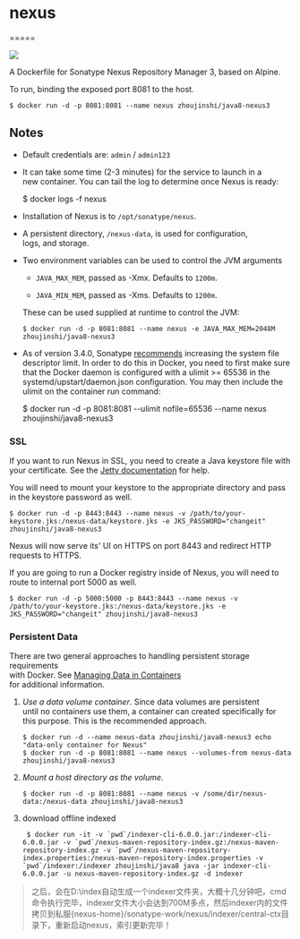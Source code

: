 # nexus
=====

[![](https://images.microbadger.com/badges/image/zhoujinshi/java8-nexus3.svg)](https://microbadger.com/images/zhoujinshi/java8-nexus3)

A Dockerfile for Sonatype Nexus Repository Manager 3, based on Alpine.

To run, binding the exposed port 8081 to the host.

    $ docker run -d -p 8081:8081 --name nexus zhoujinshi/java8-nexus3
    

Notes
-----

*   Default credentials are: `admin` / `admin123`
    
*   It can take some time (2-3 minutes) for the service to launch in a  
    new container. You can tail the log to determine once Nexus is ready:
    

    $ docker logs -f nexus
    

*   Installation of Nexus is to `/opt/sonatype/nexus`.
    
*   A persistent directory, `/nexus-data`, is used for configuration,  
    logs, and storage.
    
*   Two environment variables can be used to control the JVM arguments
    
    *   `JAVA_MAX_MEM`, passed as -Xmx. Defaults to `1200m`.
        
    *   `JAVA_MIN_MEM`, passed as -Xms. Defaults to `1200m`.
        
    
    These can be used supplied at runtime to control the JVM:
    
        $ docker run -d -p 8081:8081 --name nexus -e JAVA_MAX_MEM=2048M zhoujinshi/java8-nexus3
        
    
*   As of version 3.4.0, Sonatype [recommends](https://support.sonatype.com/hc/en-us/articles/115006448847#filehandles) increasing the system file descriptor limit. In order to do this in Docker, you need to first make sure that the Docker daemon is configured with a ulimit >= 65536 in the systemd/upstart/daemon.json configuration. You may then include the ulimit on the container run command:
    

    $ docker run -d -p 8081:8081 --ulimit nofile=65536 --name nexus zhoujinshi/java8-nexus3
    

### SSL

If you want to run Nexus in SSL, you need to create a Java keystore file with your certificate. See the [Jetty documentation](http://www.eclipse.org/jetty/documentation/current/configuring-ssl.html) for help.

You will need to mount your keystore to the appropriate directory and pass in the keystore password as well.

    $ docker run -d -p 8443:8443 --name nexus -v /path/to/your-keystore.jks:/nexus-data/keystore.jks -e JKS_PASSWORD="changeit" zhoujinshi/java8-nexus3
    

Nexus will now serve its' UI on HTTPS on port 8443 and redirect HTTP requests to HTTPS.

If you are going to run a Docker registry inside of Nexus, you will need to route to internal port 5000 as well.

    $ docker run -d -p 5000:5000 -p 8443:8443 --name nexus -v /path/to/your-keystore.jks:/nexus-data/keystore.jks -e JKS_PASSWORD="changeit" zhoujinshi/java8-nexus3
    

### Persistent Data

There are two general approaches to handling persistent storage requirements  
with Docker. See [Managing Data in Containers](https://docs.docker.com/userguide/dockervolumes/)  
for additional information.

1.  _Use a data volume container_. Since data volumes are persistent  
    until no containers use them, a container can created specifically for  
    this purpose. This is the recommended approach.
    
        $ docker run -d --name nexus-data zhoujinshi/java8-nexus3 echo "data-only container for Nexus"
        $ docker run -d -p 8081:8081 --name nexus --volumes-from nexus-data zhoujinshi/java8-nexus3
        
    
2.  _Mount a host directory as the volume_.
    
        $ docker run -d -p 8081:8081 --name nexus -v /some/dir/nexus-data:/nexus-data zhoujinshi/java8-nexus3

3. download offline indexed
    
        $ docker run -it -v `pwd`/indexer-cli-6.0.0.jar:/indexer-cli-6.0.0.jar -v `pwd`/nexus-maven-repository-index.gz:/nexus-maven-repository-index.gz -v `pwd`/nexus-maven-repository-index.properties:/nexus-maven-repository-index.properties -v `pwd`/indexer:/indexer zhoujinshi/java8 java -jar indexer-cli-6.0.0.jar -u nexus-maven-repository-index.gz -d indexer

>之后，会在D:\index自动生成一个indexer文件夹，大概十几分钟吧，cmd命令执行完毕，indexer文件大小会达到700M多点，然后indexer内的文件拷贝到私服{nexus-home}/sonatype-work/nexus/indexer/central-ctx目录下，重新启动nexus，索引更新完毕！